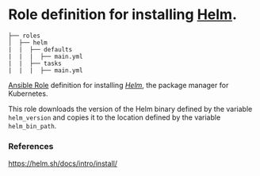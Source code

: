# Role definition for installing [Helm](https://helm.sh/).

```
├── roles
│  ├── helm
|  |  ├── defaults
|  |  |  ├── main.yml
|  |  ├── tasks 
|  |  |  ├── main.yml  
```

[Ansible Role](https://docs.ansible.com/ansible/latest/playbook_guide/playbooks_reuse_roles.html#roles) definition for installing [*Helm*](https://helm.sh/docs/intro/install/), the package manager for Kubernetes.

This role downloads the version of the Helm binary defined by the variable `helm_version` and copies it to the location defined by the variable `helm_bin_path`. 

### References

https://helm.sh/docs/intro/install/


